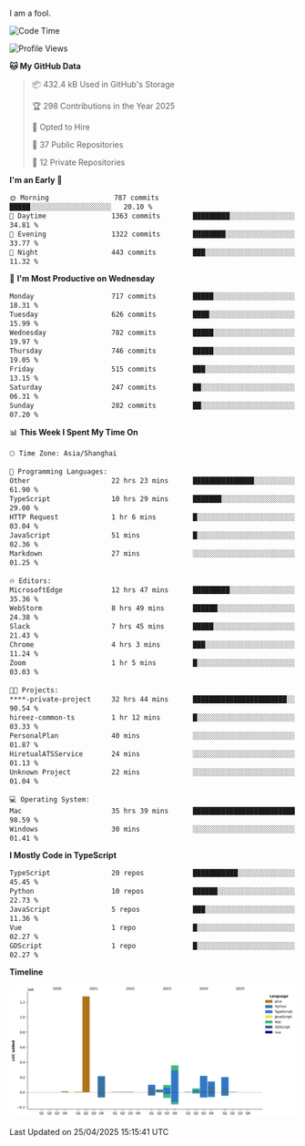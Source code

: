 I am a fool.

<!--START_SECTION:waka-->
![Code Time](http://img.shields.io/badge/Code%20Time-2%2C939%20hrs%2040%20mins-blue)

![Profile Views](http://img.shields.io/badge/Profile%20Views-2-blue)

**🐱 My GitHub Data** 

> 📦 432.4 kB Used in GitHub's Storage 
 > 
> 🏆 298 Contributions in the Year 2025
 > 
> 💼 Opted to Hire
 > 
> 📜 37 Public Repositories 
 > 
> 🔑 12 Private Repositories 
 > 
**I'm an Early 🐤** 

```text
🌞 Morning                787 commits         █████░░░░░░░░░░░░░░░░░░░░   20.10 % 
🌆 Daytime                1363 commits        █████████░░░░░░░░░░░░░░░░   34.81 % 
🌃 Evening                1322 commits        ████████░░░░░░░░░░░░░░░░░   33.77 % 
🌙 Night                  443 commits         ███░░░░░░░░░░░░░░░░░░░░░░   11.32 % 
```
📅 **I'm Most Productive on Wednesday** 

```text
Monday                   717 commits         █████░░░░░░░░░░░░░░░░░░░░   18.31 % 
Tuesday                  626 commits         ████░░░░░░░░░░░░░░░░░░░░░   15.99 % 
Wednesday                782 commits         █████░░░░░░░░░░░░░░░░░░░░   19.97 % 
Thursday                 746 commits         █████░░░░░░░░░░░░░░░░░░░░   19.05 % 
Friday                   515 commits         ███░░░░░░░░░░░░░░░░░░░░░░   13.15 % 
Saturday                 247 commits         ██░░░░░░░░░░░░░░░░░░░░░░░   06.31 % 
Sunday                   282 commits         ██░░░░░░░░░░░░░░░░░░░░░░░   07.20 % 
```


📊 **This Week I Spent My Time On** 

```text
🕑︎ Time Zone: Asia/Shanghai

💬 Programming Languages: 
Other                    22 hrs 23 mins      ███████████████░░░░░░░░░░   61.90 % 
TypeScript               10 hrs 29 mins      ███████░░░░░░░░░░░░░░░░░░   29.00 % 
HTTP Request             1 hr 6 mins         █░░░░░░░░░░░░░░░░░░░░░░░░   03.04 % 
JavaScript               51 mins             █░░░░░░░░░░░░░░░░░░░░░░░░   02.36 % 
Markdown                 27 mins             ░░░░░░░░░░░░░░░░░░░░░░░░░   01.25 % 

🔥 Editors: 
MicrosoftEdge            12 hrs 47 mins      █████████░░░░░░░░░░░░░░░░   35.36 % 
WebStorm                 8 hrs 49 mins       ██████░░░░░░░░░░░░░░░░░░░   24.38 % 
Slack                    7 hrs 45 mins       █████░░░░░░░░░░░░░░░░░░░░   21.43 % 
Chrome                   4 hrs 3 mins        ███░░░░░░░░░░░░░░░░░░░░░░   11.24 % 
Zoom                     1 hr 5 mins         █░░░░░░░░░░░░░░░░░░░░░░░░   03.03 % 

🐱‍💻 Projects: 
****-private-project     32 hrs 44 mins      ███████████████████████░░   90.54 % 
hireez-common-ts         1 hr 12 mins        █░░░░░░░░░░░░░░░░░░░░░░░░   03.33 % 
PersonalPlan             40 mins             ░░░░░░░░░░░░░░░░░░░░░░░░░   01.87 % 
HiretualATSService       24 mins             ░░░░░░░░░░░░░░░░░░░░░░░░░   01.13 % 
Unknown Project          22 mins             ░░░░░░░░░░░░░░░░░░░░░░░░░   01.04 % 

💻 Operating System: 
Mac                      35 hrs 39 mins      █████████████████████████   98.59 % 
Windows                  30 mins             ░░░░░░░░░░░░░░░░░░░░░░░░░   01.41 % 
```

**I Mostly Code in TypeScript** 

```text
TypeScript               20 repos            ███████████░░░░░░░░░░░░░░   45.45 % 
Python                   10 repos            ██████░░░░░░░░░░░░░░░░░░░   22.73 % 
JavaScript               5 repos             ███░░░░░░░░░░░░░░░░░░░░░░   11.36 % 
Vue                      1 repo              █░░░░░░░░░░░░░░░░░░░░░░░░   02.27 % 
GDScript                 1 repo              █░░░░░░░░░░░░░░░░░░░░░░░░   02.27 % 
```



**Timeline**

![Lines of Code chart](https://raw.githubusercontent.com/VeejaLiu/VeejaLiu/master/assets/bar_graph.png)


 Last Updated on 25/04/2025 15:15:41 UTC
<!--END_SECTION:waka-->
